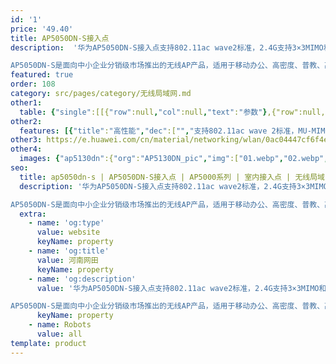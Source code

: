 ```yaml
---
id: '1'
price: '49.40'
title: AP5050DN-S接入点
description:  '华为AP5050DN-S接入点支持802.11ac wave2标准，2.4G支持3×3MIMO和三条空间流，5G支持4×4MIMO和四条空间流，整机最高速率可达2.33Gbps。支持11n到11ac标准平滑过渡，可充分满足高清视频流、多媒体、桌面云应用等大带宽业务服务质量要求，让企业用户畅享优质无线业务。

AP5050DN-S是面向中小企业分销级市场推出的无线AP产品，适用于移动办公、高密度、普教、高教等大中型高密场景。'
featured: true
order: 108
category: src/pages/category/无线局域网.md
other1: 
  table: {"single":[[{"row":null,"col":null,"text":"参数"},{"row":null,"col":null,"text":"AP5050DN-S"}],[{"row":null,"col":null,"text":"尺寸（长×宽×高）"},{"row":null,"col":null,"text":"220mm × 220mm × 56mm"}],[{"row":null,"col":null,"text":"电源输入"},{"row":null,"col":null,"text":"DC：12V±10%\nPoE供电：满足802.3at以太网供电标准\n"}],[{"row":null,"col":null,"text":"最大功耗"},{"row":null,"col":null,"text":"20.6W（不含USB接口输出功耗）\n说明：实际最大功耗遵照不同国家和地区法规而有所不同。\n"}],[{"row":null,"col":null,"text":"工作温度"},{"row":null,"col":null,"text":"-10℃～+50℃"}],[{"row":null,"col":null,"text":"天线类型"},{"row":null,"col":null,"text":"内置双频天线"}],[{"row":null,"col":null,"text":"接口类型"},{"row":null,"col":null,"text":"GE（RJ45）× 2，USB x 1"}],[{"row":null,"col":null,"text":"可同时在线的用户数量"},{"row":null,"col":null,"text":"≤256"}],[{"row":null,"col":null,"text":"最大发射功率"},{"row":null,"col":null,"text":"2.4G：25dBm（组合功率）\n5G：26dBm（组合功率）\n说明：实际发射功率遵照不同国家和地区法规而有所不同。\n"}],[{"row":null,"col":null,"text":"MIMO:空间流"},{"row":null,"col":null,"text":"2.4G:3x3:3\n5G:4x4:4"}],[{"row":null,"col":null,"text":"无线协议"},{"row":null,"col":null,"text":"802.11a/b/g/n/ac/ac wave2"}],[{"row":null,"col":null,"text":"最高速率"},{"row":null,"col":null,"text":"2.33Gbps"}]]}
other2:
  features: [{"title":"高性能","dec":["","支持802.11ac wave 2标准，MU-MIMO，2.4GHz和5GHz双射频同时提供业务，整机速率2.33Gbps",""]},{"title":"高可靠","dec":["","支持双以太接口的链路聚合，保证链路可靠性的同时增加业务负载均衡能力",""]},{"title":"云管理","dec":["","可通过华为云管理平台对AP设备及业务进行管理和运维，节省网络运维成本",""]}]
other3: https://e.huawei.com/cn/material/networking/wlan/0ac04447cf6f4e6c85e79c9813f36212
other4:
  images: {"ap5130dn":{"org":"AP5130DN_pic","img":["01.webp","02.webp","03.webp","04.webp","05.webp"]}}
seo:
  title: ap5050dn-s | AP5050DN-S接入点 | AP5000系列 | 室内接入点 | 无线局域网 | 企业网络
  description: '华为AP5050DN-S接入点支持802.11ac wave2标准，2.4G支持3×3MIMO和三条空间流，5G支持4×4MIMO和四条空间流，整机最高速率可达2.33Gbps。支持11n到11ac标准平滑过渡，可充分满足高清视频流、多媒体、桌面云应用等大带宽业务服务质量要求，让企业用户畅享优质无线业务。

AP5050DN-S是面向中小企业分销级市场推出的无线AP产品，适用于移动办公、高密度、普教、高教等大中型高密场景。'
  extra:
    - name: 'og:type'
      value: website
      keyName: property
    - name: 'og:title'
      value: 河南网田
      keyName: property
    - name: 'og:description'
      value: '华为AP5050DN-S接入点支持802.11ac wave2标准，2.4G支持3×3MIMO和三条空间流，5G支持4×4MIMO和四条空间流，整机最高速率可达2.33Gbps。支持11n到11ac标准平滑过渡，可充分满足高清视频流、多媒体、桌面云应用等大带宽业务服务质量要求，让企业用户畅享优质无线业务。

AP5050DN-S是面向中小企业分销级市场推出的无线AP产品，适用于移动办公、高密度、普教、高教等大中型高密场景。'
      keyName: property
    - name: Robots
      value: all
template: product
---
```

